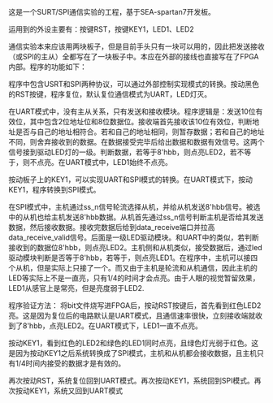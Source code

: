 这是一个SURT/SPI通信实验的工程，基于SEA-spartan7开发板。

运用到的外设主要有：按键RST，按键KEY1，LED1、LED2

通信实验本来应该用两块板子，但是目前手头只有一块可以用的，因此把发送接收（或SPI的主从）全都写在了一块板子中。本应在外部的接线也直接写在了FPGA内部。程序的功能如下：

程序中包含USRT和SPI两种协议，可以通过外部控制实现模式的转换。按动黑色的RST按键，程序复位，默认复位通信模式为UART，LED灯灭。

在UART模式中，没有主从关系，只有发送和接收模块。程序逻辑是：发送10位有效位，其中包含2位地址位和8位数据位。接收端首先接收该10位有效位，判断地址是否与自己的地址相符合。若和自己的地址相同，则暂存数据；若和自己的地址不同，则舍弃接收到的数据。在数据接受完毕后给出数据和数据有效信号。这两个信号接到驱动LED灯的一级。判断数据，若等于8'hbb，则点亮LED2，若不等于，则不点亮。在UART模式中，LED1始终不点亮。

按动板子上的KEY1，可以实现UART和SPI模式的转换。在UART模式下，按动KEY1，程序转换到SPI模式。

在SPI模式中，主机通过ss_n信号轮流选择从机，并给从机发送8'hbb信号。被选中的从机也给主机发送8'hbb数据。从机首先通过ss_n信号判断主机是否给其发送数据，然后接收数据。接收完数据后给到data_receive端口并拉高data_receive_valid信号。后面是一级LED驱动模块。和UART中的类似，若判断接收到的数据位8'hbb，则点亮LED2。主机侧和从机类似，接受数据后，通过led驱动模块判断是否等于8'hbb，若等于，则点亮LED1。在程序中，主机可以接四个从机，但是实际上只接了一个。而又由于主机是轮流和从机通信，因此主机的LED等实际上不是一直亮，只有1/4的时间才会点亮。由于人眼的视觉暂留效果，LED1从感官上是常亮，但是亮度弱于LED2.

程序验证方法：
将bit文件烧写进FPGA后，按动RST按键后，首先看到红色LED2亮。这是因为复位后的电路默认是UART模式，且通信速率很快，立刻接收端就收到了8'hbb，点亮LED2。在UART模式下，LED1一直不点亮。

按动KEY1，看到红色的LED2和绿色的LED1同时点亮，且绿色灯光弱于红色。这是因为按动KEY1之后系统转换成了SPI模式，主机和从机都会接收数据，且主机只有1/4时间内接受的数据才是有效的。

再次按动RST，系统复位回到UART模式。再次按动KEY1，系统回到SPI模式。再次按动KEY1，系统又回到UART模式
